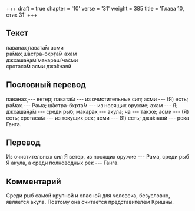 +++
draft = true
chapter = '10'
verse = '31'
weight = 385
title = 'Глава 10, стих 31'
+++
## Текст

паванах̣ павата̄м асми  
ра̄мах̣ ш́астра-бхр̣та̄м ахам  
джхаша̄н̣а̄м̇ макараш́ ча̄сми  
сротаса̄м асми джа̄хнавӣ

## Пословный перевод

паванах̣ --- ветер; павата̄м --- из очистительных сил; асми --- (Я) есть;
ра̄мах̣ --- Рама; ш́астра-бхр̣та̄м --- из носящих оружие; ахам --- Я;
джхаша̄н̣а̄м --- среди рыб; макарах̣ --- акула; ча --- также; асми --- (Я)
есть; сротаса̄м --- из текущих рек; асми --- (Я) есть; джа̄хнавӣ --- река
Ганга.

## Перевод

Из очистительных сил Я ветер, из носящих оружие --- Рама, среди рыб Я
акула, а среди полноводных рек --- Ганга.

## Комментарий

Среди рыб самой крупной и опасной для человека, безусловно, является
акула. Поэтому она считается представителем Кришны.
